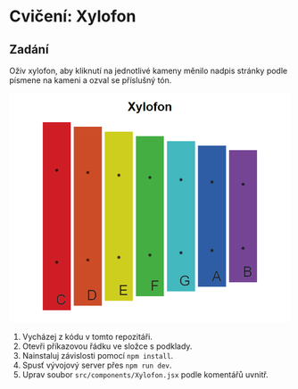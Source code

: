 # Cvičení: Xylofon

## Zadání

Oživ xylofon, aby kliknutí na jednotlivé kameny měnilo nadpis stránky podle písmene na kameni a ozval se příslušný tón.

![ukázka](zadani/xylofon.gif)

1. Vycházej z kódu v tomto repozitáři.
1. Otevři příkazovou řádku ve složce s podklady.
1. Nainstaluj závislosti pomocí `npm install`.
1. Spusť vývojový server přes `npm run dev`.
1. Uprav soubor `src/components/Xylofon.jsx` podle komentářů uvnitř.

